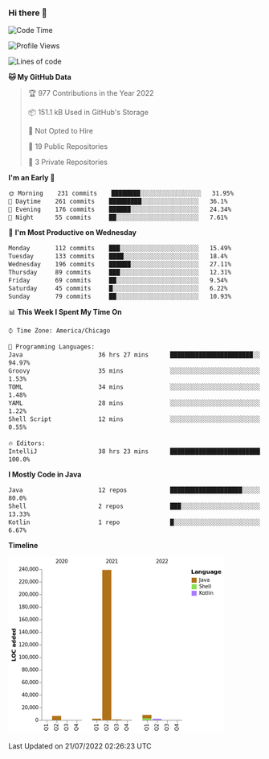 ### Hi there 👋


<!--START_SECTION:waka-->
![Code Time](http://img.shields.io/badge/Code%20Time-2%2C413%20hrs%206%20mins-blue)

![Profile Views](http://img.shields.io/badge/Profile%20Views-13-blue)

![Lines of code](https://img.shields.io/badge/From%20Hello%20World%20I%27ve%20Written-259%20Thousand%20lines%20of%20code-blue)

**🐱 My GitHub Data** 

> 🏆 977 Contributions in the Year 2022
 > 
> 📦 151.1 kB Used in GitHub's Storage 
 > 
> 🚫 Not Opted to Hire
 > 
> 📜 19 Public Repositories 
 > 
> 🔑 3 Private Repositories  
 > 
**I'm an Early 🐤** 

```text
🌞 Morning    231 commits    ████████░░░░░░░░░░░░░░░░░   31.95% 
🌆 Daytime    261 commits    █████████░░░░░░░░░░░░░░░░   36.1% 
🌃 Evening    176 commits    ██████░░░░░░░░░░░░░░░░░░░   24.34% 
🌙 Night      55 commits     ██░░░░░░░░░░░░░░░░░░░░░░░   7.61%

```
📅 **I'm Most Productive on Wednesday** 

```text
Monday       112 commits    ███░░░░░░░░░░░░░░░░░░░░░░   15.49% 
Tuesday      133 commits    ████░░░░░░░░░░░░░░░░░░░░░   18.4% 
Wednesday    196 commits    ██████░░░░░░░░░░░░░░░░░░░   27.11% 
Thursday     89 commits     ███░░░░░░░░░░░░░░░░░░░░░░   12.31% 
Friday       69 commits     ██░░░░░░░░░░░░░░░░░░░░░░░   9.54% 
Saturday     45 commits     █░░░░░░░░░░░░░░░░░░░░░░░░   6.22% 
Sunday       79 commits     ██░░░░░░░░░░░░░░░░░░░░░░░   10.93%

```


📊 **This Week I Spent My Time On** 

```text
⌚︎ Time Zone: America/Chicago

💬 Programming Languages: 
Java                     36 hrs 27 mins      ███████████████████████░░   94.97% 
Groovy                   35 mins             ░░░░░░░░░░░░░░░░░░░░░░░░░   1.53% 
TOML                     34 mins             ░░░░░░░░░░░░░░░░░░░░░░░░░   1.48% 
YAML                     28 mins             ░░░░░░░░░░░░░░░░░░░░░░░░░   1.22% 
Shell Script             12 mins             ░░░░░░░░░░░░░░░░░░░░░░░░░   0.55%

🔥 Editors: 
IntelliJ                 38 hrs 23 mins      █████████████████████████   100.0%

```

**I Mostly Code in Java** 

```text
Java                     12 repos            ████████████████████░░░░░   80.0% 
Shell                    2 repos             ███░░░░░░░░░░░░░░░░░░░░░░   13.33% 
Kotlin                   1 repo              █░░░░░░░░░░░░░░░░░░░░░░░░   6.67%

```


**Timeline**

![Chart not found](https://raw.githubusercontent.com/powercasgamer/powercasgamer/master/charts/bar_graph.png) 


 Last Updated on 21/07/2022 02:26:23 UTC
<!--END_SECTION:waka-->
